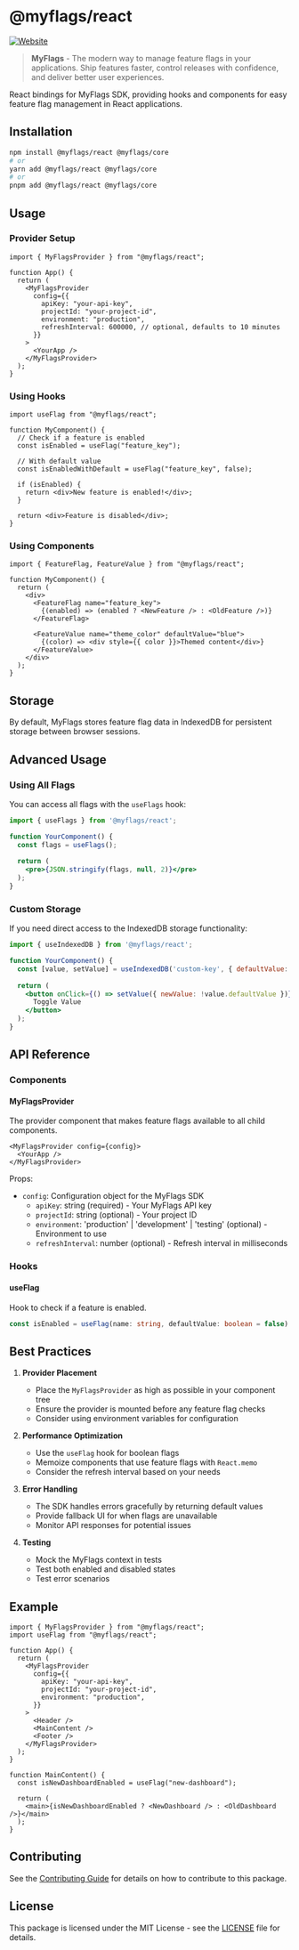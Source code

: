 # @myflags/react

[![Website](https://img.shields.io/badge/website-myflags.io-blue)](https://myflags.io)

> **MyFlags** - The modern way to manage feature flags in your applications. Ship features faster, control releases with confidence, and deliver better user experiences.

React bindings for MyFlags SDK, providing hooks and components for easy feature flag management in React applications.

## Installation

```bash
npm install @myflags/react @myflags/core
# or
yarn add @myflags/react @myflags/core
# or
pnpm add @myflags/react @myflags/core
```

## Usage

### Provider Setup

```tsx
import { MyFlagsProvider } from "@myflags/react";

function App() {
  return (
    <MyFlagsProvider
      config={{
        apiKey: "your-api-key",
        projectId: "your-project-id",
        environment: "production",
        refreshInterval: 600000, // optional, defaults to 10 minutes
      }}
    >
      <YourApp />
    </MyFlagsProvider>
  );
}
```

### Using Hooks

```tsx
import useFlag from "@myflags/react";

function MyComponent() {
  // Check if a feature is enabled
  const isEnabled = useFlag("feature_key");

  // With default value
  const isEnabledWithDefault = useFlag("feature_key", false);

  if (isEnabled) {
    return <div>New feature is enabled!</div>;
  }

  return <div>Feature is disabled</div>;
}
```

### Using Components

```tsx
import { FeatureFlag, FeatureValue } from "@myflags/react";

function MyComponent() {
  return (
    <div>
      <FeatureFlag name="feature_key">
        {(enabled) => (enabled ? <NewFeature /> : <OldFeature />)}
      </FeatureFlag>

      <FeatureValue name="theme_color" defaultValue="blue">
        {(color) => <div style={{ color }}>Themed content</div>}
      </FeatureValue>
    </div>
  );
}
```

## Storage

By default, MyFlags stores feature flag data in IndexedDB for persistent storage between browser sessions.

## Advanced Usage

### Using All Flags

You can access all flags with the `useFlags` hook:

```jsx
import { useFlags } from '@myflags/react';

function YourComponent() {
  const flags = useFlags();
  
  return (
    <pre>{JSON.stringify(flags, null, 2)}</pre>
  );
}
```

### Custom Storage

If you need direct access to the IndexedDB storage functionality:

```jsx
import { useIndexedDB } from '@myflags/react';

function YourComponent() {
  const [value, setValue] = useIndexedDB('custom-key', { defaultValue: true });
  
  return (
    <button onClick={() => setValue({ newValue: !value.defaultValue })}>
      Toggle Value
    </button>
  );
}
```

## API Reference

### Components

#### MyFlagsProvider

The provider component that makes feature flags available to all child components.

```tsx
<MyFlagsProvider config={config}>
  <YourApp />
</MyFlagsProvider>
```

Props:

- `config`: Configuration object for the MyFlags SDK
  - `apiKey`: string (required) - Your MyFlags API key
  - `projectId`: string (optional) - Your project ID
  - `environment`: 'production' | 'development' | 'testing' (optional) - Environment to use
  - `refreshInterval`: number (optional) - Refresh interval in milliseconds

### Hooks

#### useFlag

Hook to check if a feature is enabled.

```typescript
const isEnabled = useFlag(name: string, defaultValue: boolean = false): boolean;
```

## Best Practices

1. **Provider Placement**

   - Place the `MyFlagsProvider` as high as possible in your component tree
   - Ensure the provider is mounted before any feature flag checks
   - Consider using environment variables for configuration

2. **Performance Optimization**

   - Use the `useFlag` hook for boolean flags
   - Memoize components that use feature flags with `React.memo`
   - Consider the refresh interval based on your needs

3. **Error Handling**

   - The SDK handles errors gracefully by returning default values
   - Provide fallback UI for when flags are unavailable
   - Monitor API responses for potential issues

4. **Testing**
   - Mock the MyFlags context in tests
   - Test both enabled and disabled states
   - Test error scenarios

## Example

```tsx
import { MyFlagsProvider } from "@myflags/react";
import useFlag from "@myflags/react";

function App() {
  return (
    <MyFlagsProvider
      config={{
        apiKey: "your-api-key",
        projectId: "your-project-id",
        environment: "production",
      }}
    >
      <Header />
      <MainContent />
      <Footer />
    </MyFlagsProvider>
  );
}

function MainContent() {
  const isNewDashboardEnabled = useFlag("new-dashboard");

  return (
    <main>{isNewDashboardEnabled ? <NewDashboard /> : <OldDashboard />}</main>
  );
}
```

## Contributing

See the [Contributing Guide](../../CONTRIBUTING.md) for details on how to contribute to this package.

## License

This package is licensed under the MIT License - see the [LICENSE](../../LICENSE) file for details.
